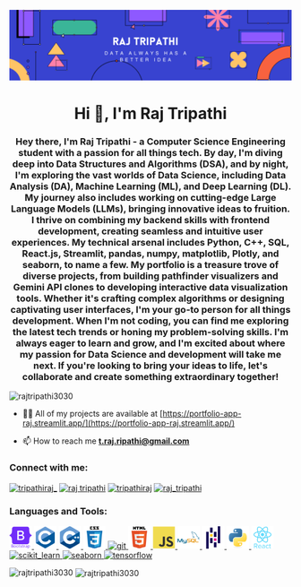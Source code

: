 ![logo](https://github.com/RAJTripathi3030/RAJTripathi3030/blob/main/Blue%20Geometric%20Illustration%20Graphic%20Designer%20LinkedIn%20Banner.png)
<h1 align="center">Hi 👋, I'm Raj Tripathi</h1>
<h3 align="center">Hey there, I'm Raj Tripathi - a Computer Science Engineering student with a passion for all things tech. By day, I'm diving deep into Data Structures and Algorithms (DSA), and by night, I'm exploring the vast worlds of Data Science, including Data Analysis (DA), Machine Learning (ML), and Deep Learning (DL). My journey also includes working on cutting-edge Large Language Models (LLMs), bringing innovative ideas to fruition. I thrive on combining my backend skills with frontend development, creating seamless and intuitive user experiences. My technical arsenal includes Python, C++, SQL, React.js, Streamlit, pandas, numpy, matplotlib, Plotly, and seaborn, to name a few. My portfolio is a treasure trove of diverse projects, from building pathfinder visualizers and Gemini API clones to developing interactive data visualization tools. Whether it's crafting complex algorithms or designing captivating user interfaces, I'm your go-to person for all things development. When I'm not coding, you can find me exploring the latest tech trends or honing my problem-solving skills. I'm always eager to learn and grow, and I'm excited about where my passion for Data Science and development will take me next. If you're looking to bring your ideas to life, let's collaborate and create something extraordinary together!</h3>

<p align="left"> <img src="https://komarev.com/ghpvc/?username=rajtripathi3030&label=Profile%20views&color=0e75b6&style=flat" alt="rajtripathi3030" /> </p>

- 👨‍💻 All of my projects are available at [https://portfolio-app-raj.streamlit.app/](https://portfolio-app-raj.streamlit.app/)

- 📫 How to reach me **t.raj.ripathi@gmail.com**

<h3 align="left">Connect with me:</h3>
<p align="left">
<a href="https://twitter.com/tripathiraj_" target="blank"><img align="center" src="https://raw.githubusercontent.com/rahuldkjain/github-profile-readme-generator/master/src/images/icons/Social/twitter.svg" alt="tripathiraj_" height="30" width="40" /></a>
<a href="https://linkedin.com/in/raj tripathi" target="blank"><img align="center" src="https://raw.githubusercontent.com/rahuldkjain/github-profile-readme-generator/master/src/images/icons/Social/linked-in-alt.svg" alt="raj tripathi" height="30" width="40" /></a>
<a href="https://kaggle.com/tripathiraj" target="blank"><img align="center" src="https://raw.githubusercontent.com/rahuldkjain/github-profile-readme-generator/master/src/images/icons/Social/kaggle.svg" alt="tripathiraj" height="30" width="40" /></a>
<a href="https://www.leetcode.com/raj_tripathi" target="blank"><img align="center" src="https://raw.githubusercontent.com/rahuldkjain/github-profile-readme-generator/master/src/images/icons/Social/leet-code.svg" alt="raj_tripathi" height="30" width="40" /></a>
</p>

<h3 align="left">Languages and Tools:</h3>
<p align="left"> <a href="https://getbootstrap.com" target="_blank" rel="noreferrer"> <img src="https://raw.githubusercontent.com/devicons/devicon/master/icons/bootstrap/bootstrap-plain-wordmark.svg" alt="bootstrap" width="40" height="40"/> </a> <a href="https://www.cprogramming.com/" target="_blank" rel="noreferrer"> <img src="https://raw.githubusercontent.com/devicons/devicon/master/icons/c/c-original.svg" alt="c" width="40" height="40"/> </a> <a href="https://www.w3schools.com/cpp/" target="_blank" rel="noreferrer"> <img src="https://raw.githubusercontent.com/devicons/devicon/master/icons/cplusplus/cplusplus-original.svg" alt="cplusplus" width="40" height="40"/> </a> <a href="https://www.w3schools.com/css/" target="_blank" rel="noreferrer"> <img src="https://raw.githubusercontent.com/devicons/devicon/master/icons/css3/css3-original-wordmark.svg" alt="css3" width="40" height="40"/> </a> <a href="https://git-scm.com/" target="_blank" rel="noreferrer"> <img src="https://www.vectorlogo.zone/logos/git-scm/git-scm-icon.svg" alt="git" width="40" height="40"/> </a> <a href="https://www.w3.org/html/" target="_blank" rel="noreferrer"> <img src="https://raw.githubusercontent.com/devicons/devicon/master/icons/html5/html5-original-wordmark.svg" alt="html5" width="40" height="40"/> </a> <a href="https://developer.mozilla.org/en-US/docs/Web/JavaScript" target="_blank" rel="noreferrer"> <img src="https://raw.githubusercontent.com/devicons/devicon/master/icons/javascript/javascript-original.svg" alt="javascript" width="40" height="40"/> </a> <a href="https://www.mysql.com/" target="_blank" rel="noreferrer"> <img src="https://raw.githubusercontent.com/devicons/devicon/master/icons/mysql/mysql-original-wordmark.svg" alt="mysql" width="40" height="40"/> </a> <a href="https://pandas.pydata.org/" target="_blank" rel="noreferrer"> <img src="https://raw.githubusercontent.com/devicons/devicon/2ae2a900d2f041da66e950e4d48052658d850630/icons/pandas/pandas-original.svg" alt="pandas" width="40" height="40"/> </a> <a href="https://www.python.org" target="_blank" rel="noreferrer"> <img src="https://raw.githubusercontent.com/devicons/devicon/master/icons/python/python-original.svg" alt="python" width="40" height="40"/> </a> <a href="https://reactjs.org/" target="_blank" rel="noreferrer"> <img src="https://raw.githubusercontent.com/devicons/devicon/master/icons/react/react-original-wordmark.svg" alt="react" width="40" height="40"/> </a> <a href="https://scikit-learn.org/" target="_blank" rel="noreferrer"> <img src="https://upload.wikimedia.org/wikipedia/commons/0/05/Scikit_learn_logo_small.svg" alt="scikit_learn" width="40" height="40"/> </a> <a href="https://seaborn.pydata.org/" target="_blank" rel="noreferrer"> <img src="https://seaborn.pydata.org/_images/logo-mark-lightbg.svg" alt="seaborn" width="40" height="40"/> </a> <a href="https://www.tensorflow.org" target="_blank" rel="noreferrer"> <img src="https://www.vectorlogo.zone/logos/tensorflow/tensorflow-icon.svg" alt="tensorflow" width="40" height="40"/> </a> </p>

<p><img align="left" src="https://github-readme-stats.vercel.app/api/top-langs?username=rajtripathi3030&show_icons=true&locale=en&layout=compact" alt="rajtripathi3030" /></p>

<p>&nbsp;<img align="center" src="https://github-readme-stats.vercel.app/api?username=rajtripathi3030&show_icons=true&locale=en" alt="rajtripathi3030" /></p>
